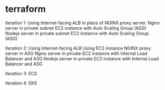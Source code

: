 # terraform

Iteration 1: 
Using Internet-facing ALB in place of NGINX proxy server.
Nginx server in private subnet EC2 instance with Auto Scaling Group (ASG)  
Nodejs server in private subnet EC2 instance with Auto Scaling Group (ASG)  

Iteration 2:
Using Internet-facing ALB
Using EC2 instance NGINX proxy server in ASG
Nginx server in private EC2 instance with Internal Load Balancer and ASG
Nodejs server in private EC2 instance with Internal Load Balancer and ASG

Iteration 3:
ECS

Iteration 4:
EKS
